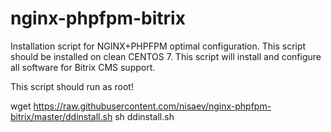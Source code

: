 # nginx-phpfpm-bitrix

Installation script for NGINX+PHPFPM optimal configuration.
This script should be installed on clean CENTOS 7.
This script will install and configure all software for Bitrix CMS support.

This script should run as root!

wget https://raw.githubusercontent.com/nisaev/nginx-phpfpm-bitrix/master/ddinstall.sh 
sh ddinstall.sh
